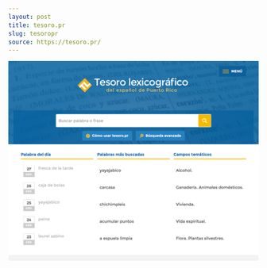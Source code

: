 ```yaml
---
layout: post
title: tesoro.pr
slug: tesoropr
source: https://tesoro.pr/
---
```


<img src="/screenshots/tesoro-pr.png" alt="tesoro.pr">
